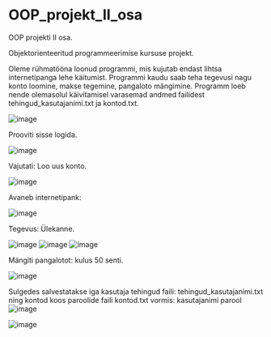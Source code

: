 # OOP_projekt_II_osa
OOP projekti II osa.


Objektorienteeritud programmeerimise kursuse projekt.

Oleme rühmatööna loonud programmi, mis kujutab endast lihtsa internetipanga lehe käitumist. Programmi kaudu saab teha tegevusi nagu konto loomine, makse tegemine, pangaloto mängimine. Programm loeb nende olemasolul käivitamisel varasemad andmed failidest tehingud_kasutajanimi.txt ja kontod.txt.

![image](https://github.com/Paul-HenryP/OOP_projekt_II_osa/assets/104301931/81ac0f03-e6c5-4eec-88de-ab90c3144ed6)

Prooviti sisse logida.

![image](https://github.com/Paul-HenryP/OOP_projekt_II_osa/assets/104301931/81174710-89f6-4a3b-b0b3-08c104e07755)

Vajutati: Loo uus konto.

![image](https://github.com/Paul-HenryP/OOP_projekt_II_osa/assets/104301931/3d7b1783-20cc-4814-9eda-9536b380fcf8)

Avaneb internetipank:

![image](https://github.com/Paul-HenryP/OOP_projekt_II_osa/assets/104301931/69b0d14a-1488-4116-b87c-4ae9d4b5cd70)

Tegevus: Ülekanne.

![image](https://github.com/Paul-HenryP/OOP_projekt_II_osa/assets/104301931/a3688e97-d1bc-4d23-848b-4efbe9d9ae66)
![image](https://github.com/Paul-HenryP/OOP_projekt_II_osa/assets/104301931/e2bfd35c-c803-47bb-9bb7-179591ca3072)
![image](https://github.com/Paul-HenryP/OOP_projekt_II_osa/assets/104301931/5212b38e-840e-462a-977d-659cf48c80d9)

Mängiti pangalotot: kulus 50 senti.

![image](https://github.com/Paul-HenryP/OOP_projekt_II_osa/assets/104301931/d804f548-2318-4571-aee5-dde466dfd595)


Sulgedes salvestatakse iga kasutaja tehingud faili: tehingud_kasutajanimi.txt ning kontod koos paroolide faili kontod.txt vormis: kasutajanimi parool
![image](https://github.com/Paul-HenryP/OOP_projekt_II_osa/assets/104301931/03785ab2-f57f-4330-9c3d-d7fce3a4365b)

![image](https://github.com/Paul-HenryP/OOP_projekt_II_osa/assets/104301931/6c07f30a-a829-4a5c-b037-0400962272b1)

